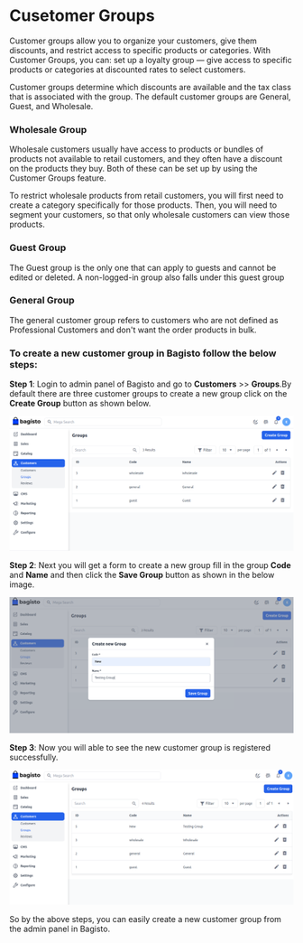 # Cusetomer Groups

Customer groups allow you to organize your customers, give them discounts, and restrict access to specific products or categories. With Customer Groups, you can: set up a loyalty group — give access to specific products or categories at discounted rates to select customers.

Customer groups determine which discounts are available and the tax class that is associated with the group. The default customer groups are General, Guest, and Wholesale.

### Wholesale Group

Wholesale customers usually have access to products or bundles of products not available to retail customers, and they often have a discount on the products they buy. Both of these can be set up by using the Customer Groups feature.

To restrict wholesale products from retail customers, you will first need to create a category specifically for those products. Then, you will need to segment your customers, so that only wholesale customers can view those products.

### Guest Group 

The Guest group is the only one that can apply to guests and cannot be edited or deleted. A non-logged-in group also falls under this guest group

### General Group 

The general customer group refers to customers who are not defined as Professional Customers and don't want the order products in bulk.

### To create a new customer group in Bagisto follow the below steps:

**Step 1**: Login to admin panel of Bagisto and go to **Customers** >> **Groups**.By default there are three customer groups to create a new group click on the **Create Group** button as shown below. 

 ![Group](../../assets/2.0/images/customer/createGroup.png)

**Step 2**: Next you will get a form to create a new group fill in the group **Code** and **Name** and then click the **Save Group** button as shown in the below image.

 ![Group](../../assets/2.0/images/customer/newGroup.png)

**Step 3**: Now you will able to see the new customer group is registered successfully.

 ![Group Grid](../../assets/2.0/images/customer/groupGrid.png)

So by the above steps, you can easily create a new customer group from the admin panel in Bagisto.  